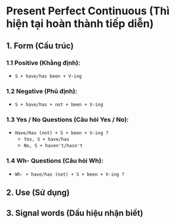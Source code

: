 # Present Perfect Continuous (Thì hiện tại hoàn thành tiếp diễn)

## 1. Form (Cấu trúc)

### 1.1 Positive (Khằng định):
- `S + have/has been + V-ing`

### 1.2 Negative (Phủ định):
- `S + have/has + not + been + V-ing`

### 1.3 Yes / No Questions (Câu hỏi Yes / No):
- `Have/Has (not) + S + been + V-ing ?`
  - `Yes, S + have/has`
  - `No, S + haven't/hasn't`

### 1.4 Wh- Questions (Câu hỏi Wh):
- `Wh- + have/has (not) + S + been + V-ing ?`

## 2. Use (Sử dụng)

## 3. Signal words (Dấu hiệu nhận biết)
